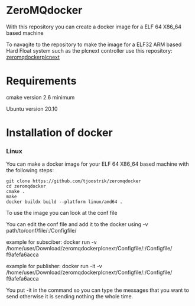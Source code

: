 # ZeroMQdocker
With this repository you can create a docker image for a ELF 64 X86_64 based machine

To navagite to the repository to make the image for a ELF32 ARM based Hard Float system such as the plcnext controller use this repository: [zeromqdockerplcnext](https://github.com/tjoostrik/zeromqdockerplcnext)

# Requirements
cmake version 2.6 minimum

Ubuntu version 20.10

# Installation of docker
### Linux
You can make a docker image for your ELF 64 X86_64 based machine with the following steps:
```
git clone https://github.com/tjoostrik/zeromqdocker
cd zeromqdocker
cmake .
make
docker buildx build --platform linux/amd64 .
```
To use the image you can look at the conf file

You can edit the conf file and add it to the docker using -v path/to/conf/file/:/Configfile/

example for subsciber: docker run -v /home/user/Download/zeromqdockerplcnext/Configfile/:/Configfile/ f9afefa6acca

example for publisher: docker run -it -v /home/user/Download/zeromqdockerplcnext/Configfile/:/Configfile/ f9afefa6acca

You put -it in the command so you can type the messages that you want to send otherwise it is sending nothing the whole time.
